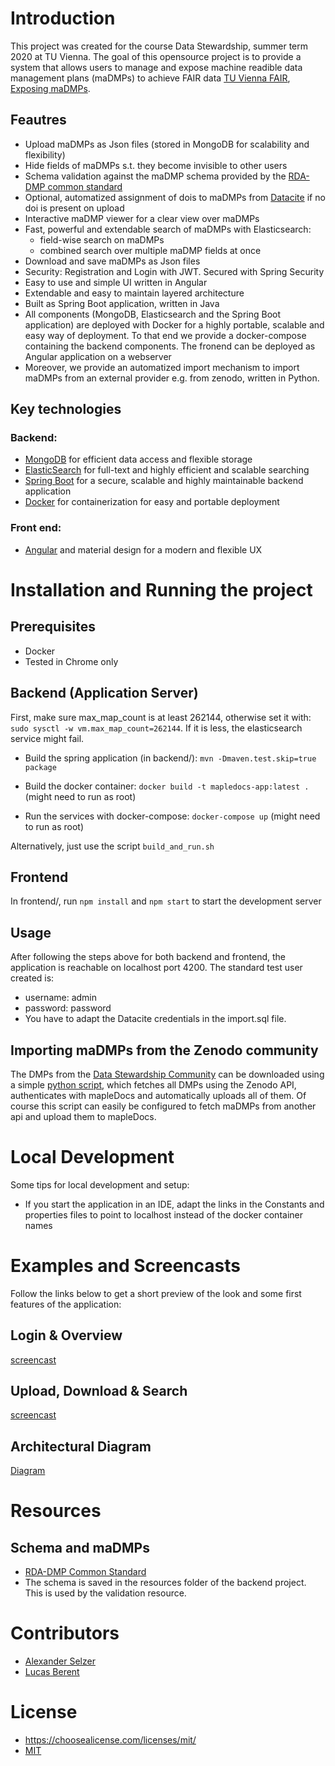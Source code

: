 # Introduction
This project was created for the course Data Stewardship, summer term 2020 at TU Vienna. The goal of this opensource project is to provide a system that allows users to manage and expose machine readible data management plans (maDMPs) to achieve FAIR data [TU Vienna FAIR](https://www.tuwien.at/forschung/fti-support/forschungsdaten/forschungsdatenmanagement/fair-prinzipien/), [Exposing maDMPs](https://www.rd-alliance.org/groups/exposing-data-management-plans-wg).

## Feautres
- Upload maDMPs as Json files (stored in MongoDB for scalability and flexibility)
- Hide fields of maDMPs s.t. they become invisible to other users
- Schema validation against the maDMP schema provided by the [RDA-DMP common standard](https://github.com/RDA-DMP-Common/RDA-DMP-Common-Standard)
- Optional, automatized assignment of dois to maDMPs from [Datacite](https://datacite.org/) if no doi is present on upload
- Interactive maDMP viewer for a clear view over maDMPs 
- Fast, powerful and extendable search of maDMPs with Elasticsearch:
    - field-wise search on maDMPs
    - combined search over multiple maDMP fields at once
- Download and save maDMPs as Json files
- Security: Registration and Login with JWT. Secured with Spring Security
- Easy to use and simple UI written in Angular
- Extendable and easy to maintain layered architecture
- Built as Spring Boot application, written in Java
- All components (MongoDB, Elasticsearch and the Spring Boot application) are deployed with Docker for a highly portable, scalable and easy way of deployment. To that end we provide a docker-compose containing the backend components. The fronend can be deployed as Angular application on a webserver
- Moreover, we provide an automatized import mechanism to import maDMPs from an external provider e.g. from zenodo, written in Python.

## Key technologies 
### Backend:
- [MongoDB](https://www.mongodb.com/) for efficient data access and flexible storage
- [ElasticSearch](https://www.elastic.co/de/) for full-text and highly efficient and scalable searching
- [Spring Boot](https://spring.io/projects/spring-boot) for a secure, scalable and highly maintainable backend application
- [Docker](https://www.docker.com/) for containerization for easy and portable deployment 

### Front end:
- [Angular](https://angular.io/) and material design for a modern and flexible UX

# Installation and Running the project 
## Prerequisites
- Docker
- Tested in Chrome only

## Backend (Application Server)
First, make sure max_map_count is at least 262144, otherwise set it with: `sudo sysctl -w vm.max_map_count=262144`. If it is
less, the elasticsearch service might fail.
 
 * Build the spring application (in backend/): `mvn -Dmaven.test.skip=true package`
 
 * Build the docker container: `docker build -t mapledocs-app:latest .` (might need to run as root)
 
 * Run the services with docker-compose: `docker-compose up` (might need to run as root)

Alternatively, just use the script `build_and_run.sh`

## Frontend

In frontend/, run `npm install` and `npm start` to start the development server

## Usage
After following the steps above for both backend and frontend, the application is reachable on localhost port 4200. The standard test user created is: 
- username: admin
- password: password
- You have to adapt the Datacite credentials in the import.sql file. 

## Importing maDMPs from the Zenodo community

The DMPs from the [Data Stewardship Community](https://zenodo.org/communities/tuw-dmps-ds-2020) can be downloaded using a simple [python script](https://github.com/lucasberent/mapleDocs/blob/master/backend/import_data.py), which fetches all DMPs using the Zenodo API, authenticates with mapleDocs and automatically uploads all of them. Of course this script can easily be configured to fetch maDMPs from another api and upload them to mapleDocs.

# Local Development
Some tips for local development and setup: 
- If you start the application in an IDE, adapt the links in the Constants and properties files to point to localhost instead of the docker container names


# Examples and Screencasts
Follow the links below to get a short preview of the look and some first features of the application:

## Login & Overview
[screencast](https://youtu.be/LkV8qi128ws)

## Upload, Download & Search
[screencast](https://youtu.be/SuS9FClZrCI)

## Architectural Diagram
[Diagram](https://github.com/lucasberent/mapleDocs/blob/master/architecture-diagram.png)

# Resources
## Schema and maDMPs
- [RDA-DMP Common Standard](https://github.com/RDA-DMP-Common/RDA-DMP-Common-Standard)
- The schema is saved in the resources folder of the backend project. This is used by the validation resource.

# Contributors
- [Alexander Selzer](https://github.com/arselzer)
- [Lucas Berent](https://github.com/lucasberent)

# License
- https://choosealicense.com/licenses/mit/
- [MIT](https://github.com/lucasberent/mapleDocs/blob/master/LICENSE)
